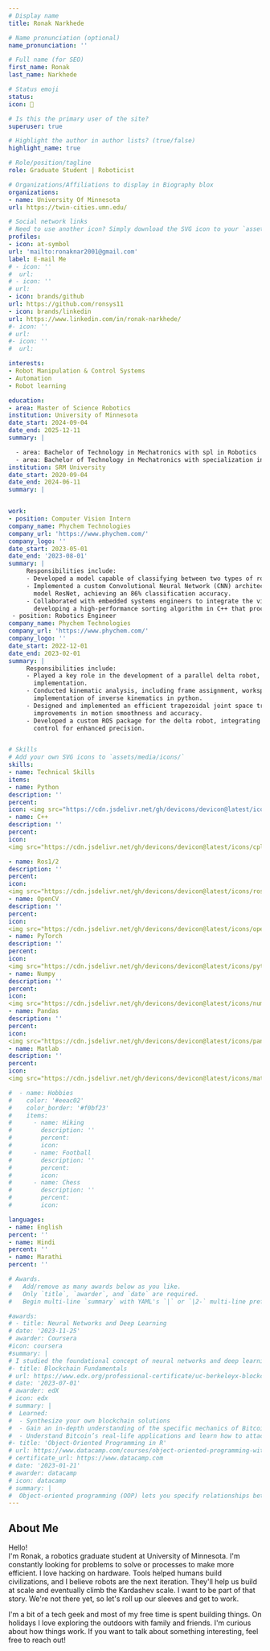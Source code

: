 ```yaml
---
# Display name
title: Ronak Narkhede

# Name pronunciation (optional)
name_pronunciation: ''

# Full name (for SEO)
first_name: Ronak
last_name: Narkhede

# Status emoji
status:
icon: 🤖

# Is this the primary user of the site?
superuser: true

# Highlight the author in author lists? (true/false)
highlight_name: true

# Role/position/tagline
role: Graduate Student | Roboticist

# Organizations/Affiliations to display in Biography blox
organizations:
- name: University Of Minnesota
url: https://twin-cities.umn.edu/

# Social network links
# Need to use another icon? Simply download the SVG icon to your `assets/media/icons/` folder.
profiles:
- icon: at-symbol
url: 'mailto:ronaknar2001@gmail.com'
label: E-mail Me
# - icon: ''
#  url: 
# - icon: ''
# url: 
- icon: brands/github
url: https://github.com/ronsys11
- icon: brands/linkedin
url: https://www.linkedin.com/in/ronak-narkhede/
#- icon: ''
# url: 
#- icon: ''
#  url: 

interests:
- Robot Manipulation & Control Systems
- Automation
- Robot learning

education:
- area: Master of Science Robotics
institution: University of Minnesota
date_start: 2024-09-04
date_end: 2025-12-11
summary: |

  - area: Bachelor of Technology in Mechatronics with spl in Robotics
  - area: Bachelor of Technology in Mechatronics with specialization in Robotics
institution: SRM University
date_start: 2020-09-04
date_end: 2024-06-11
summary: |


work:
- position: Computer Vision Intern
company_name: Phychem Technologies
company_url: 'https://www.phychem.com/'
company_logo: ''
date_start: 2023-05-01
date_end: '2023-08-01'
summary: |
     Responsibilities include:
     - Developed a model capable of classifying between two types of roto moulding powders.
     - Implemented a custom Convolutional Neural Network (CNN) architecture, fine-tuned using transfer learning from pre-trained
       model ResNet, achieving an 86% classification accuracy.
     - Collaborated with embedded systems engineers to integrate the vision system into the existing assembly line infrastructure,
       developing a high-performance sorting algorithm in C++ that processed 76 samples per minute.
 - position: Robotics Engineer
company_name: Phychem Technologies
company_url: 'https://www.phychem.com/'
company_logo: ''
date_start: 2022-12-01
date_end: 2023-02-01
summary: |
     Responsibilities include:
     - Played a key role in the development of a parallel delta robot, contributing to both hardware integration and software
       implementation.
     - Conducted kinematic analysis, including frame assignment, workspace optimization, and derivation and
       implementation of inverse kinematics in python.
     - Designed and implemented an efficient trapezoidal joint space trajectory planning algorithm, resulting in
       improvements in motion smoothness and accuracy.
     - Developed a custom ROS package for the delta robot, integrating sensor feedback andimplementing closed-loop
       control for enhanced precision.


# Skills
# Add your own SVG icons to `assets/media/icons/`
skills:
- name: Technical Skills
items:
- name: Python
description: ''
percent: 
icon: <img src="https://cdn.jsdelivr.net/gh/devicons/devicon@latest/icons/python/python-original.svg" />
- name: C++
description: ''
percent: 
icon: 
<img src="https://cdn.jsdelivr.net/gh/devicons/devicon@latest/icons/cplusplus/cplusplus-original.svg" />

- name: Ros1/2
description: ''
percent: 
icon: 
<img src="https://cdn.jsdelivr.net/gh/devicons/devicon@latest/icons/ros/ros-original-wordmark.svg" />
- name: OpenCV
description: ''
percent: 
icon: 
<img src="https://cdn.jsdelivr.net/gh/devicons/devicon@latest/icons/opencv/opencv-original.svg" />
- name: PyTorch
description: ''
percent: 
icon: 
<img src="https://cdn.jsdelivr.net/gh/devicons/devicon@latest/icons/pytorch/pytorch-original.svg" />
- name: Numpy
description: ''
percent: 
icon: 
<img src="https://cdn.jsdelivr.net/gh/devicons/devicon@latest/icons/numpy/numpy-original.svg" />
- name: Pandas
description: ''
percent: 
icon: 
<img src="https://cdn.jsdelivr.net/gh/devicons/devicon@latest/icons/pandas/pandas-original.svg" />
- name: Matlab
description: ''
percent: 
icon: 
<img src="https://cdn.jsdelivr.net/gh/devicons/devicon@latest/icons/matlab/matlab-original.svg" />

#  - name: Hobbies
#    color: '#eeac02'
#    color_border: '#f0bf23'
#    items:
#      - name: Hiking
#        description: ''
#        percent: 
#        icon: 
#      - name: Football
#        description: ''
#        percent: 
#        icon: 
#      - name: Chess
#        description: ''
#        percent: 
#        icon: 

languages:
- name: English
percent: ''
- name: Hindi
percent: ''
- name: Marathi
percent: ''

# Awards.
#   Add/remove as many awards below as you like.
#   Only `title`, `awarder`, and `date` are required.
#   Begin multi-line `summary` with YAML's `|` or `|2-` multi-line prefix and indent 2 spaces below.

#awards:
# - title: Neural Networks and Deep Learning
# date: '2023-11-25'
# awarder: Coursera
#icon: coursera
#summary: |
# I studied the foundational concept of neural networks and deep learning. By the end, I was familiar with the significant technological trends driving the rise of deep learning; build, train, and apply fully connected deep neural networks; implement efficient (vectorized) neural networks; identify key parameters in a neural network’s architecture; and apply deep learning to your own applications.
#- title: Blockchain Fundamentals
# url: https://www.edx.org/professional-certificate/uc-berkeleyx-blockchain-fundamentals
# date: '2023-07-01'
# awarder: edX
# icon: edx
# summary: |
#  Learned:
#  - Synthesize your own blockchain solutions
#  - Gain an in-depth understanding of the specific mechanics of Bitcoin
#  - Understand Bitcoin’s real-life applications and learn how to attack and destroy Bitcoin, Ethereum, smart contracts and Dapps, and alternatives to Bitcoin’s Proof-of-Work consensus algorithm
#- title: 'Object-Oriented Programming in R'
# url: https://www.datacamp.com/courses/object-oriented-programming-with-s3-and-r6-in-r
# certificate_url: https://www.datacamp.com
# date: '2023-01-21'
# awarder: datacamp
# icon: datacamp
# summary: |
#  Object-oriented programming (OOP) lets you specify relationships between functions and the objects that they can act on, helping you manage complexity in your code. This is an intermediate level course, providing an introduction to OOP, using the S3 and R6 systems. S3 is a great day-to-day R programming tool that simplifies some of the functions that you write. R6 is especially useful for industry-specific analyses, working with web APIs, and building GUIs.
---
```


## About Me

Hello!  
I'm Ronak, a robotics graduate student at University of Minnesota. I'm constantly looking for problems to solve or processes to make more efficient. I love hacking on hardware. Tools helped humans build civilizations, and I believe robots are the next iteration. They'll help us build at scale and eventually climb the Kardashev scale. I want to be part of that story. We're not there yet, so let's roll up our sleeves and get to work.

I'm a bit of a tech geek and most of my free time is spent building things. On holidays I love exploring the outdoors with family and friends. I'm curious about how things work. If you want to talk about something interesting, feel free to reach out!
